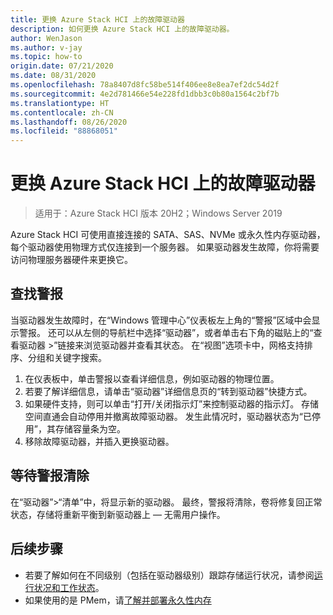 ```yaml
---
title: 更换 Azure Stack HCI 上的故障驱动器
description: 如何更换 Azure Stack HCI 上的故障驱动器。
author: WenJason
ms.author: v-jay
ms.topic: how-to
origin.date: 07/21/2020
ms.date: 08/31/2020
ms.openlocfilehash: 78a8407d8fc58be514f406ee8e8ea7ef2dc54d2f
ms.sourcegitcommit: 4e2d781466e54e228fd1dbb3c0b80a1564c2bf7b
ms.translationtype: HT
ms.contentlocale: zh-CN
ms.lasthandoff: 08/26/2020
ms.locfileid: "88868051"
---
```

# <a name="replace-failed-drives-on-azure-stack-hci"></a>更换 Azure Stack HCI 上的故障驱动器

> 适用于：Azure Stack HCI 版本 20H2；Windows Server 2019

Azure Stack HCI 可使用直接连接的 SATA、SAS、NVMe 或永久性内存驱动器，每个驱动器使用物理方式仅连接到一个服务器。 如果驱动器发生故障，你将需要访问物理服务器硬件来更换它。

## <a name="find-the-alert"></a>查找警报
当驱动器发生故障时，在“Windows 管理中心”仪表板左上角的“警报”区域中会显示警报。 还可以从左侧的导航栏中选择“驱动器”，或者单击右下角的磁贴上的“查看驱动器 >”链接来浏览驱动器并查看其状态。 在“视图”选项卡中，网格支持排序、分组和关键字搜索。

1. 在仪表板中，单击警报以查看详细信息，例如驱动器的物理位置。
1. 若要了解详细信息，请单击“驱动器”详细信息页的“转到驱动器”快捷方式。
1. 如果硬件支持，则可以单击“打开/关闭指示灯”来控制驱动器的指示灯。
   存储空间直通会自动停用并撤离故障驱动器。 发生此情况时，驱动器状态为“已停用”，其存储容量条为空。
1. 移除故障驱动器，并插入更换驱动器。

## <a name="wait-for-the-alert-to-clear"></a>等待警报清除
在“驱动器”>“清单”中，将显示新的驱动器。 最终，警报将清除，卷将修复回正常状态，存储将重新平衡到新驱动器上 — 无需用户操作。

## <a name="next-steps"></a>后续步骤
-  若要了解如何在不同级别（包括在驱动器级别）跟踪存储运行状况，请参阅[运行状况和工作状态](https://docs.microsoft.com/windows-server/storage/storage-spaces/storage-spaces-states)。
- 如果使用的是 PMem，请[了解并部署永久性内存](https://docs.microsoft.com/windows-server/storage/storage-spaces/deploy-pmem)